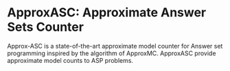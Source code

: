 # ApproxASC: Approximate Answer Sets Counter

Approx-ASC is a state-of-the-art approximate model counter for Answer set programming inspired by the algorithm of ApproxMC. ApproxASC provide approximate model counts to ASP problems. 
